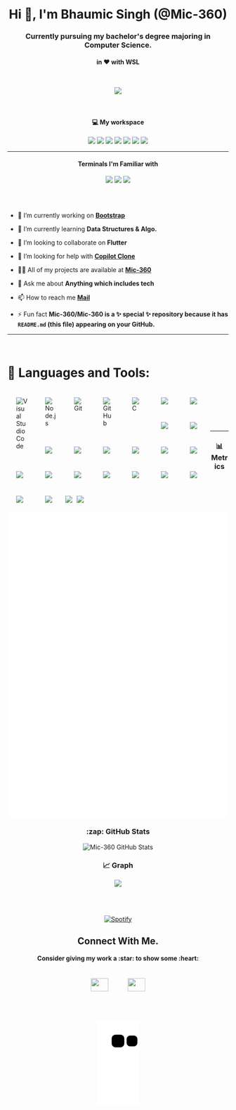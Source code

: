 <h1 align="center">Hi 👋, I'm Bhaumic Singh (@Mic-360)</h1>
<h3 align="center">Currently pursuing my bachelor's degree majoring in Computer Science.</h3>
<h4 align="center">in ❤️ with WSL </h4>
<br/>
<p align='center'> <img src="https://komarev.com/ghpvc/?username=mic-360&style=for-the-badge&color=blueviolet" /> </p>
<br/>

<h4 align="center"> 💻 My workspace </h4>
<p align='center'>
  <img src="https://img.shields.io/badge/Android%2011-3DDC84?style=for-the-badge&logo=android&logoColor=white" />
  <img src="https://img.shields.io/badge/asus%20ROG%20Flow-000000?style=for-the-badge&logo=asus&logoColor=white" />
  <img src="https://img.shields.io/badge/windows%2011-%230078D6.svg?&style=for-the-badge&logo=windows&logoColor=white" />
  <img src="https://img.shields.io/badge/Ubuntu%2022.04-E95420?style=for-the-badge&logo=ubuntu&logoColor=white" />
  <img src="https://img.shields.io/badge/AMD%20Ryzen_9_5980HS-ED1C24?style=for-the-badge&logo=amd&logoColor=white" />
  <img src="https://img.shields.io/badge/RAM-32GB-%230071C5.svg?&style=for-the-badge&logoColor=white" />
  <img src="https://img.shields.io/badge/nvidia-gtx%201650-%2376B900.svg?&style=for-the-badge&logo=nvidia&logoColor=white" />
</p>

---


<h4 align="center"> Terminals I'm Familiar with </h4>
<p align='center'>
  <img src="https://img.shields.io/badge/windows%20terminal-4D4D4D?style=for-the-badge&logo=windows%20terminal&logoColor=white" />
  <img src="https://img.shields.io/badge/powershell-5391FE?style=for-the-badge&logo=powershell&logoColor=white" />
  <img src="https://img.shields.io/badge/GIT-E44C30?style=for-the-badge&logo=git&logoColor=white" />
</p>
<br/>
<br/>

- 🔭 I’m currently working on [**Bootstrap**](https://github.com/Mic-360/Web_Dev_Bootcamp)

- 🌱 I’m currently learning **Data Structures & Algo.**

- 👯 I’m looking to collaborate on **Flutter**

- 🤝 I’m looking for help with [**Copilot Clone**](https://github.com/hieunc229/copilot-clone)

- 👨‍💻 All of my projects are available at [**Mic-360**](https://github.com/Mic-360)

- 💬 Ask me about **Anything which includes tech**

- 📫 How to reach me [**Mail**](mailto:bhaumiksingh2000@gmail.com)

- ⚡ Fun fact **Mic-360/Mic-360 is a ✨ special ✨ repository because it has `README.md` (this file) appearing on your GitHub.**
 

---

<br/>

 
# 🫤 Languages and Tools: 

<img align="left" alt="Visual Studio Code" width="26px" src="https://cdn.jsdelivr.net/gh/devicons/devicon/icons/vscode/vscode-original.svg" style="padding:20px;" />

<img align="left" alt="Node.js" width="26px" src="https://cdn.jsdelivr.net/gh/devicons/devicon/icons/nodejs/nodejs-original.svg" style="padding:20px;" />

<img align="left" alt="Git" width="26px" src="https://cdn.jsdelivr.net/gh/devicons/devicon/icons/git/git-original.svg" style="padding:20px;" />

<img align="left" alt="GitHub" width="26px" src="https://user-images.githubusercontent.com/3369400/139447912-e0f43f33-6d9f-45f8-be46-2df5bbc91289.png" style="padding:20px;" />

<img align="left" alt="C" width="26px" src="https://cdn.jsdelivr.net/gh/devicons/devicon/icons/c/c-plain.svg" style="padding:20px;" />

<img align="left" src="https://cdn.jsdelivr.net/gh/devicons/devicon/icons/cplusplus/cplusplus-plain.svg" style="padding:20px;" width="26px" />

<img align="left" src="https://cdn.jsdelivr.net/gh/devicons/devicon/icons/docker/docker-original.svg" style="padding:20px;" width="26px" />

<img align="left" src="https://cdn.jsdelivr.net/gh/devicons/devicon/icons/javascript/javascript-plain.svg" style="padding:20px;" width="26px" />

<img align="left" src="https://cdn.jsdelivr.net/gh/devicons/devicon/icons/react/react-original-wordmark.svg" style="padding:20px;" width="26px" />

<img align="left" src="https://cdn.jsdelivr.net/gh/devicons/devicon/icons/android/android-plain.svg" style="padding:20px;" width="26px" />

<img align="left" src="https://cdn.jsdelivr.net/gh/devicons/devicon/icons/arduino/arduino-original-wordmark.svg" style="padding:20px;" width="26px" />

<img align="left" src="https://cdn.jsdelivr.net/gh/devicons/devicon/icons/bootstrap/bootstrap-plain.svg" style="padding:20px;" width="26px" />

<img align="left" src="https://cdn.jsdelivr.net/gh/devicons/devicon/icons/bash/bash-original.svg" style="padding:20px;" width="26px" />

<img align="left" src="https://cdn.jsdelivr.net/gh/devicons/devicon/icons/dart/dart-original.svg" style="padding:20px;" width="26px" />

<img align="left" src="https://cdn.jsdelivr.net/gh/devicons/devicon/icons/flutter/flutter-original.svg" style="padding:20px;" width="26px" />

<img align="left" src="https://cdn.jsdelivr.net/gh/devicons/devicon/icons/googlecloud/googlecloud-original.svg" style="padding:20px;" width="26px" />

<img align="left" src="https://cdn.jsdelivr.net/gh/devicons/devicon/icons/html5/html5-plain.svg" style="padding:20px;" width="26px" />

<img align="left" src="https://cdn.jsdelivr.net/gh/devicons/devicon/icons/css3/css3-plain.svg" style="padding:20px;" width="26px" /><br/>

<img align="left" src="https://cdn.jsdelivr.net/gh/devicons/devicon/icons/kotlin/kotlin-original.svg" style="padding:20px;" width="26px" />

<img align="left" src="https://cdn.jsdelivr.net/gh/devicons/devicon/icons/linux/linux-original.svg" style="padding:20px;" width="26px" />

<img align="left" src="https://cdn.jsdelivr.net/gh/devicons/devicon/icons/mongodb/mongodb-original.svg" style="padding:20px;" width="26px" />

<img align="left" src="https://cdn.jsdelivr.net/gh/devicons/devicon/icons/photoshop/photoshop-plain.svg" style="padding:20px;" width="26px" />

<img align="left" src="https://cdn.jsdelivr.net/gh/devicons/devicon/icons/python/python-original.svg" style="padding:20px;" width="26px" />

<img align="left" src="https://cdn.jsdelivr.net/gh/devicons/devicon/icons/ubuntu/ubuntu-plain.svg" style="padding:20px;" width="26px" />

<img align="left" src="https://cdn.jsdelivr.net/gh/devicons/devicon/icons/wordpress/wordpress-plain.svg" style="padding-top:20px;" width="26px" />
  
<img align="left" src="https://cdn.jsdelivr.net/gh/devicons/devicon/icons/java/java-original.svg" style="padding-top:20px;" width="26px" />

<br/>
<br/>

<br/>

---

<div align="center">
 <h3> 📊 Metrics </h3>
  <img align="center" src="/github-metrics.svg" alt="Metrics" width="600">


 <h3>:zap: GitHub Stats</h3>
    <img alt="Mic-360 GitHub Stats" src="https://github-readme-stats.vercel.app/api?username=mic-360&show_icons=true&hide_border=false&title_color=ff652f&icon_color=FFE400&bg_color=09131B&text_color=ffffff&border_color=0c1a25" />
    <h3>📈 Graph</h3>
    <img src="https://github-profile-summary-cards.vercel.app/api/cards/profile-details?username=mic-360&theme=monokai" />
</div>

<br/>

&nbsp; <p align="center"> [![Spotify](https://novatorem-mic-360.vercel.app/api/spotify/?background_color=0E1116)](https://open.spotify.com/user/mic.360)</p>

<h2 align='center'>Connect With Me.</h2>
<p align='center'>
  <strong>Consider giving my work a :star: to show some :heart:</strong><br/><br/>
  <a href="https://www.facebook.com/Miczx.in"><img src="https://cdn.jsdelivr.net/gh/devicons/devicon/icons/facebook/facebook-plain.svg" height="30" width="40" style="padding:20px;" /></a>
  <a href="https://www.instagram.com/just.a.fat.rat/"><img src="https://raw.githubusercontent.com/rahuldkjain/github-profile-readme-generator/master/src/images/icons/Social/instagram.svg" height="30" width="40" style="padding:20px;" /></a>
</p>

&nbsp; <p align="center"> ![Snake animation](https://github.com/mic-360/mic-360/blob/output/github-contribution-grid-snake.svg) </p>
